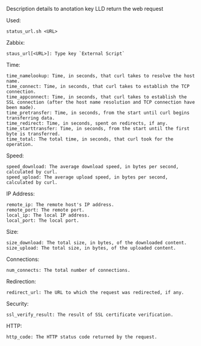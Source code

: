Description details to anotation key LLD return the web request 



Used:

    status_url.sh <URL>

    
Zabbix:

    staus_url[<URL>]: Type key `External Script`



Time:

    time_namelookup: Time, in seconds, that curl takes to resolve the host name.
    time_connect: Time, in seconds, that curl takes to establish the TCP connection.
    time_appconnect: Time, in seconds, that curl takes to establish the SSL connection (after the host name resolution and TCP connection have been made).
    time_pretransfer: Time, in seconds, from the start until curl begins transferring data.
    time_redirect: Time, in seconds, spent on redirects, if any.
    time_starttransfer: Time, in seconds, from the start until the first byte is transferred.
    time_total: The total time, in seconds, that curl took for the operation.

Speed:

    speed_download: The average download speed, in bytes per second, calculated by curl.
    speed_upload: The average upload speed, in bytes per second, calculated by curl.

IP Address:

    remote_ip: The remote host's IP address.
    remote_port: The remote port.
    local_ip: The local IP address.
    local_port: The local port.

Size:

    size_download: The total size, in bytes, of the downloaded content.
    size_upload: The total size, in bytes, of the uploaded content.

Connections:

    num_connects: The total number of connections.

Redirection:

    redirect_url: The URL to which the request was redirected, if any.

Security:

    ssl_verify_result: The result of SSL certificate verification.

HTTP:

    http_code: The HTTP status code returned by the request.

